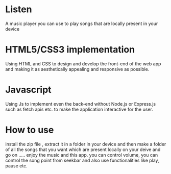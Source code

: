 # Listen
A music player you can use to play songs that are locally present in your device

# HTML5/CSS3 implementation
Using HTML and CSS to design and develop the front-end of the web app and making it as aesthetically appealing and responsive as possible.

# Javascript
Using Js to implement even the back-end without Node.js or Express.js such as fetch apis etc. to make the application interactive for the user.

# How to use
install the zip file , extract it in a folder in your device and then make a folder of all the songs that you want which are present locally on your deive and go on ..... enjoy the music and this app. you can control volume, you can control the song point from seekbar and also use functionalities like play, pause etc.

